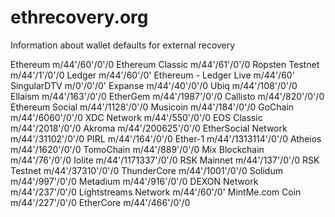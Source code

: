 # ethrecovery.org
Information about wallet defaults for external recovery




Ethereum
m/44'/60'/0'/0
Ethereum Classic
m/44'/61'/0'/0
Ropsten Testnet
m/44'/1'/0'/0
Ledger
m/44'/60'/0'
Ethereum - Ledger Live
m/44'/60'
SingularDTV
m/0'/0'/0'
Expanse
m/44'/40'/0'/0
Ubiq
m/44'/108'/0'/0
Ellaism
m/44'/163'/0'/0
EtherGem
m/44'/1987'/0'/0
Callisto
m/44'/820'/0'/0
Ethereum Social
m/44'/1128'/0'/0
Musicoin
m/44'/184'/0'/0
GoChain
m/44'/6060'/0'/0
XDC Network
m/44'/550'/0'/0
EOS Classic
m/44'/2018'/0'/0
Akroma
m/44'/200625'/0'/0
EtherSocial Network
m/44'/31102'/0'/0
PIRL
m/44'/164'/0'/0
Ether-1
m/44'/1313114'/0'/0
Atheios
m/44'/1620'/0'/0
TomoChain
m/44'/889'/0'/0
Mix Blockchain
m/44'/76'/0'/0
Iolite
m/44'/1171337'/0'/0
RSK Mainnet
m/44'/137'/0'/0
RSK Testnet
m/44'/37310'/0'/0
ThunderCore
m/44'/1001'/0'/0
Solidum
m/44'/997'/0'/0
Metadium
m/44'/916'/0'/0
DEXON Network
m/44'/237'/0'/0
Lightstreams Network
m/44'/60'/0'
MintMe.com Coin
m/44'/227'/0'/0
EtherCore
m/44'/466'/0'/0
